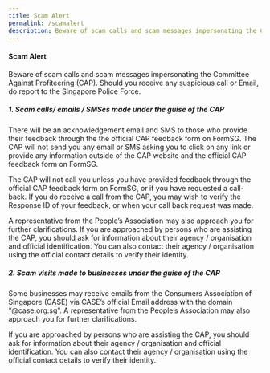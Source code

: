 ```yaml
---
title: Scam Alert
permalink: /scamalert
description: Beware of scam calls and scam messages impersonating the CAP.
---
```

#### **Scam Alert**

Beware of scam calls and scam messages impersonating the Committee Against Profiteering (CAP). Should you receive any suspicious call or Email, do report to the Singapore Police Force. 

##### 1.   Scam calls/ emails / SMSes made under the guise of the CAP

There will be an acknowledgement email and SMS to those who provide their feedback through the the official CAP feedback form on FormSG. The CAP will not send you any email or SMS asking you to click on any link or provide any information outside of the CAP website and the official CAP feedback form on FormSG. 

The CAP will not call you unless you have provided feedback through the official CAP feedback form on FormSG, or if you have requested a call-back. If you do receive a call from the CAP, you may wish to verify the Response ID of your feedback, or when your call back request was made. 

A representative from the People’s Association may also approach you for further clarifications.  If you are approached by persons who are assisting the CAP, you should ask for information about their agency / organisation and official identification. You can also contact their agency / organisation using the official contact details to verify their identity.

##### 2.   Scam visits made to businesses under the guise of the CAP

Some businesses may receive emails from the Consumers Association of Singapore (CASE) via CASE’s official Email address
with the domain “@case.org.sg”. A representative from the People’s Association may also approach you for further clarifications. 

If you are approached by persons who are assisting the CAP, you should ask for information about their agency / organisation and official identification. You can also contact their agency / organisation using the official contact details to verify their identity.